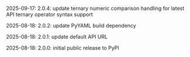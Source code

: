 2025-09-17: 2.0.4: update ternary numeric comparison handling for latest API ternary operator syntax support

2025-08-18: 2.0.2: update PyYAML build dependency

2025-08-18: 2.0.1: update default API URL

2025-08-18: 2.0.0: initial public release to PyPI
